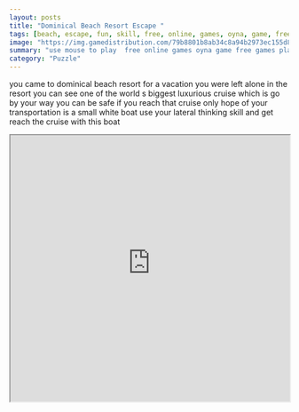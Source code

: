 ```yaml
---
layout: posts
title: "Dominical Beach Resort Escape "
tags: [beach, escape, fun, skill, free, online, games, oyna, game, free, games, play, play, games]
image: "https://img.gamedistribution.com/79b8801b8ab34c8a94b2973ec155d812.jpg"
summary: "use mouse to play  free online games oyna game free games play play games"
category: "Puzzle"
---
```


you came to dominical beach resort for a vacation you were left alone in the resort you can see one of the world s biggest luxurious cruise which is go by your way you can be safe if you reach that cruise only hope of your transportation is a small white boat use your lateral thinking skill and get reach the cruise with this boat

<iframe width="100%" height="480px;" src="https://flash.gamedistribution.com?game=79b8801b8ab34c8a94b2973ec155d812"></iframe>